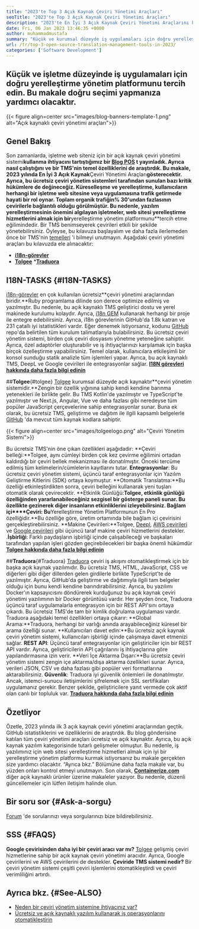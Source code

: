 ```yaml
---
title: "2023'te Top 3 Açık Kaynak Çeviri Yönetimi Araçları" 
seoTitle: "2023'te Top 3 Açık Kaynak Çeviri Yönetimi Araçları" 
description: "2023'te En İyi 3 Açık Kaynak Çeviri Yönetimi Araçlarını keşfetmek için bu kılavuzu izleyin. 3 TMS'nin tamamı ücretsizdir ve yerelleştirmeleri yönetmek için zengin özellikler sunar." 
date: Fri, 06 Jan 2023 13:46:35 +0000
author: muhammadmustafa
summary: "Küçük ve kurumsal düzeyde iş uygulamaları için doğru yerelleştirme yönetim platformunu tercih edin. Bu makale doğru seçimi yapmanıza yardımcı olacaktır." 
url: /tr/top-3-open-source-translation-management-tools-in-2023/
categories: ['Software Development']
---
```


## Küçük ve işletme düzeyinde iş uygulamaları için doğru yerelleştirme yönetim platformunu tercih edin. Bu makale doğru seçimi yapmanıza yardımcı olacaktır.

{{< figure align=center src="images/blog-banners-template-1.png" alt="Açık kaynaklı çeviri yönetimi araçları">}}


## Genel Bakış
Son zamanlarda, işletme web siteniz için bir açık kaynak çeviri yönetimi sistemi**kullanma ihtiyacını tartıştığımız bir [Blog POS][1] t yayınladık. Ayrıca nasıl çalıştığını ve bir TMS'nin temel özelliklerini de araştırdık. Bu makale, 2023 yılında En İyi 3 Açık Kaynak**Çeviri Yönetimi Araçları**gösterecektir. Ayrıca, bu ücretsiz çeviri yönetim sistemleri tarafından sunulan bazı kritik hükümlere de değineceğiz.
Küreselleşme ve yerelleştirme, kullanıcıların herhangi bir işletme web sitesine veya uygulamasına trafik getirmede hayati bir rol oynar. Toplam organik trafiğin% 30'undan fazlasının çevirilerle bağlantılı olduğu görülmüştür. Bu nedenle, yazılım yerelleştirmesinin önemini algılayan işletmeler, web sitesi yerelleştirme hizmetlerini almak için bir**yerelleştirme yönetim platformunu**tercih etme eğilimindedir. Bir TMS benimseyerek çevirileri etkili bir şekilde yönetebilirsiniz. Öyleyse, bu kılavuza başlayalım ve daha fazla ilerlemeden önce bir TMS'nin [temelleri][1] 'i bilmeyi unutmayın.
Aşağıdaki çeviri yönetimi araçları bu kılavuzda ele alınacaktır:
* [**i18n-görevler**][2]
* [**Tolgee**][3]
***[Traduora][4]**

## I18N-TASKS {#I18N-TASKS}
[i18n-görevler][5] en çok kullanılan ücretsiz**çeviri yönetimi araçlarından biridir.**Ruby programlama dilinde son derece optimize edilmiş ve yazılmıştır. Bu nedenle, bu açık kaynaklı TMS geliştirici dostu ve yerel makinede kurulumu kolaydır. Ayrıca, [i18n GEM][6] kullanarak herhangi bir proje ile entegre edebilirsiniz. Ayrıca, i18n görevlerinin GitHub'da 1.8k katran ve 231 çatallı iyi istatistikleri vardır.
Eğer denemek istiyorsanız, kodunu [GitHub][7] repo'da belirtilen tüm kurulum talimatlarıyla bulabilirsiniz. Bu ücretsiz çeviri yönetim sistemi, birden çok çeviri dosyasını yönetme yeteneğine sahiptir. Ayrıca, özel adaptörler oluşturabilir ve iş ihtiyaçlarınızı karşılamak için başka birçok özelleştirme yapabilirsiniz. Temel olarak, kullanıcılara etkileşimli bir konsol sunduğu statik analizle tüm işlemleri yapar. Ayrıca, bu açık kaynaklı TMS, DeepL ve Google çevirileri ile entegrasyonlar sağlar.
**[I18N görevleri hakkında daha fazla bilgi edinin][5]**

##**Tolgee**{#tolgee}
[Tolgee][8] kurumsal düzeyde açık kaynaktır**çeviri yönetim sistemidir.**Zengin bir özellik yığınına sahip kendi kendine barınma yetenekleri ile birlikte gelir. Bu TMS Kotlin'de yazılmıştır ve TypeScript'te yazılmıştır ve Next.js, Angular, Vue ve daha fazlası gibi neredeyse tüm popüler JavaScript çerçevelerine sahip entegrasyonlar sunar. Buna ek olarak, bu ücretsiz TMS, geliştirme ve dağıtım ile ilgili kapsamlı belgelerle [GitHub][9] 'da mevcut tüm kaynak kodlara sahiptir.

{{< figure align=center src="images/tolgeelogo.png" alt="Çeviri Yönetim Sistemi">}}

Bu ücretsiz TMS'nin öne çıkan özellikleri aşağıdadır:
**Çeviri belleği:**Tolgee, aynı cümleyi birden çok kez çevirme eğilimini ortadan kaldırdığı bir çeviri bellek mekanizması ile donatılmıştır. Önceki tercüme edilmiş tüm kelimelerin/cümlelerin kayıtlarını tutar.
**Entegrasyonlar**: Bu ücretsiz çeviri yönetim sistemi, üçüncü taraf entegrasyonlar için Yazılım Geliştirme Kitlerini (SDK) ortaya koymuştur.
**Otomatik Translatma:**Bu özelliği etkinleştirdikten sonra, çeviri belleğini kullanarak yeni tuşları otomatik olarak çevirecektir.
**Etkinlik Günlüğü:**Tolgee, etkinlik günlüğü özelliğinden yararlanabileceğiniz sezgisel bir gösterge paneli sunar. Bu özellikte gezinerek diğer insanların etkinliklerini izleyebilirsiniz.
**Bağlam içi****Çeviri**: Bu**Yerelleştirme Yönetim Platformunun En Pro özelliğidir.**Bu özelliğe göre, üretim ortamında bile bağlam içi çevirisini gerçekleştirebilirsiniz.
**Makine Çevirileri:**Tolgee, [Deepl][10], [AWS çevirileri][11] ve [Google çevirileri][12] gibi üçüncü taraf makine çeviri hizmetlerini destekler.
.**İşbirliği**: Farklı paydaşların işbirliği içinde çalışabileceği ve başkaları tarafından yapılan işleri gözden geçirebilecekleri bir başka önemli hükümdür
[**Tolgee hakkında daha fazla bilgi edinin**][8]

##**Traduora**{#Traduora}
[Traduora][13] çeviri iş akışını otomatikleştirmek için bir başka açık kaynak yazılımıdır. Bu ücretsiz TMS, HTML, JavaScript, CSS ve diğerleri gibi diğer dillerden gelen girdilerle birlikte TypeScript'te de yazılmıştır. Ayrıca, GitHub'da geliştirme ve dağıtımıyla ilgili tam belgeler olduğu için bunu kendi kendine barındırabilirsiniz. Ayrıca, bu yazılımı Docker'ın kapsayıcısını döndürerek kurduğunuz bu açık kaynak çeviri yönetimi yazılımının bir Docker görüntüsü vardır.
Her şeyden önce, Traduora üçüncü taraf uygulamalarla entegrasyon için bir REST API'sını ortaya çıkardı. Bu ücretsiz TMS'de tam bir kimlik doğrulama uygulaması vardır.
Traduora aşağıdaki temel özellikleri ortaya çıkarır:
**Global Arama:**Traduora, herhangi bir varlığı anında arayabileceğiniz küresel bir arama özelliği sunar.
**Kullanıcıları davet edin:**Bu ücretsiz açık kaynak çeviri yönetim sistemi, kullanıcıları işbirliği içinde çalışmaya davet etmenizi sağlar.
**REST API**: Üçüncü taraf entegrasyonlar için geliştiriciler için bir REST API vardır. Ayrıca, geliştiricilerin API çağrılarını iş ihtiyaçlarına göre yapılandırmasına izin verir.
**Veri İçe Aktarma Dışarı:**Bu ücretsiz çeviri yönetim sistemi zengin içe aktarma/dışa aktarma özellikleri sunar. Ayrıca, verileri JSON, CSV ve daha fazlası gibi popüler veri formatlarına aktarabilirsiniz.
**Güvenlik**: Traduora iyi güvenlik önlemleri ile donatılmıştır. Ancak, istemci-sunucu iletişimlerini şifrelemek için SSL sertifikaları uygulamanız gerekir.
Benzer şekilde, geliştiricilere yanıt vermede çok aktif olan canlı bir topluluk var.
**[Traduora hakkında daha fazla bilgi edinin][13]**

## Özetliyor
Özetle, 2023 yılında ilk 3 açık kaynak çeviri yönetimi araçlarından geçtik. GitHub istatistiklerini ve özelliklerini de araştırdık. Bu blog gönderisine katılan tüm çeviri yönetimi araçları ücretsiz ve açık kaynaktır. Ayrıca, bu açık kaynak yazılım kategorisinde tutarlı gelişmeler olmuştur. Bu nedenle, iş yazılımınız için web sitesi yerelleştirme hizmetleri almak için iyi bir yerelleştirme yönetim platformu kurmak istiyorsanız bu makale gerçekten size yardımcı olacaktır. “Ayrıca bkz.” Bölümüne daha fazla makale var, bu yüzden onları kontrol etmeyi unutmayın.
Son olarak, [**Containerize.com**][14] diğer açık kaynaklı ürünler üzerine makaleler yazıyor. Bu nedenle, düzenli güncellemeler için lütfen iletişim halinde olun.

## Bir soru sor {#Ask-a-sorgu}
[Forum][15] 'de sorularınızı veya sorgularınızı bize bildirebilirsiniz.

## SSS {#FAQS}
**Google çevirisinden daha iyi bir çeviri aracı var mı?**
[Tolgee][8] gelişmiş çeviri hizmetlerine sahip bir açık kaynak çeviri yönetimi aracıdır. Ayrıca, Google çevirilerini ve AWS çevirilerini de destekler.
**Çeviride TMS sistemi nedir?**
Bir çeviri yönetim sistemi çeşitli çeviri işlemlerini otomatikleştirdi ve çeviri verimliliğini artırdı.

## Ayrıca bkz. {#See-ALSO}
  * [Neden bir çeviri yönetim sistemine ihtiyacınız var?][1]
  * [Ücretsiz ve açık kaynaklı yazılım kullanarak iş operasyonlarını otomatikleştirin][16]

  
[1]: https://blog.containerize.com/software-development/why-do-you-need-a-translation-management-system/
[2]: #i18n-tasks
[3]: #Tolgee
[4]: #Traduora
[5]: https://glebm.github.io/i18n-tasks/
[6]: https://github.com/svenfuchs/i18n
[7]: https://github.com/glebm/i18n-tasks
[8]: https://tolgee.io/
[9]: https://github.com/tolgee/tolgee-platform
[10]: https://www.deepl.com/en/translator
[11]: https://aws.amazon.com/translate/
[12]: https://translate.google.com/
[13]: https://traduora.co/
[14]: https://www.containerize.com/
[15]: https://forum.containerize.com/
[16]: https://blog.containerize.com/blogging/automate-business-operations-using-open-source-software/
